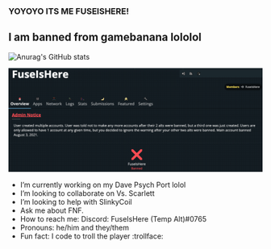 ### YOYOYO ITS ME FUSEISHERE!

## I am banned from gamebanana lololol

![Anurag's GitHub stats](https://github-readme-stats.vercel.app/api?username=FuseIsHere813&show_icons=true&theme=radical)

![Ganryu BAD!](trash.png)

- I’m currently working on my Dave Psych Port lolol
- I’m looking to collaborate on Vs. Scarlett
- I’m looking to help with SlinkyCoil
- Ask me about FNF.
- How to reach me: Discord: FuseIsHere (Temp Alt)#0765
- Pronouns: he/him and they/them
- Fun fact: I code to troll the player :trollface:

